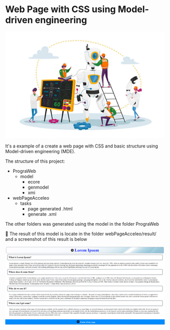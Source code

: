 # Web Page with CSS using Model-driven engineering
![Model-driven Development Environment](./assets/image.jpg)


It's a example of a create a web page with CSS and basic structure using Model-driven engineering (MDE). 

The structure of this project:
+ PrograWeb
    + model
        + ecore
        + genmodel
        + xmi
+ webPageAcceleo
    + tasks
        + page generated .html
        + generate .xml
    

The other folders was generated using the model in the folder PrograWeb

:construction_worker: The result of this model is locate in the folder webPageAcceleo/result/ and a screenshot of this result is below

![result](./assets/result.PNG)
